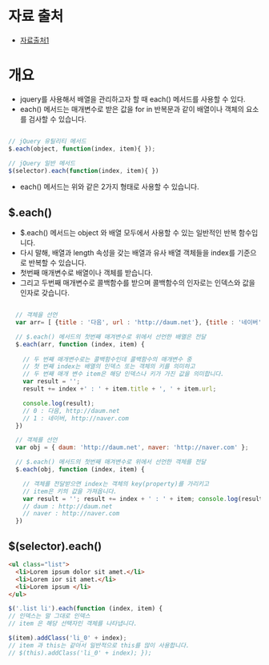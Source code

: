 # 자료 출처 
- [자료출처1](https://webclub.tistory.com/455)

# 개요
- jquery를 사용해서 배열을 관리하고자 할 때 each() 메서드를 사용할 수 있다.
- each() 메서드는 매개변수로 받은 값을 for in 반복문과 같이 배열이나 객체의 요소를 검사할 수 있습니다. 

```javascript

// jQuery 유틸리티 메서드 
$.each(object, function(index, item){ }); 

// jQuery 일반 메서드 
$(selector).each(function(index, item){ })

```
- each() 메서드는 위와 같은 2가지 형태로 사용할 수 있습니다. 

## $.each() 
- $.each() 메서드는 object 와 배열 모두에서 사용할 수 있는 일반적인 반복 함수입니다.
- 다시 말해, 배열과 length 속성을 갖는 배열과 유사 배열 객체들을 index를 기준으로 반복할 수 있습니다.
- 첫번째 매개변수로 배열이나 객체를 받습니다.
- 그리고 두번째 매개변수로 콜백함수를 받으며 콜백함수의 인자로는 인덱스와 값을 인자로 갖습니다.

```javascript

  // 객체을 선언 
  var arr= [ {title : '다음', url : 'http://daum.net'}, {title : '네이버', url : 'http://naver.com'} ]; 

  // $.each() 메서드의 첫번째 매겨변수로 위에서 선언한 배열은 전달
  $.each(arr, function (index, item) {
  
    // 두 번째 매개변수로는 콜백함수인데 콜백함수의 매개변수 중 
    // 첫 번째 index는 배열의 인덱스 또는 객체의 키를 의미하고 
    // 두 번째 매개 변수 item은 해당 인덱스나 키가 가진 값을 의미합니다.
    var result = ''; 
    result += index +' : ' + item.title + ', ' + item.url;

    console.log(result); 
    // 0 : 다음, http://daum.net 
    // 1 : 네이버, http://naver.com 
  })

```

```javascript
  // 객체를 선언 
  var obj = { daum: 'http://daum.net', naver: 'http://naver.com' }; 

  // $.each() 메서드의 첫번째 매겨변수로 위에서 선언한 객체를 전달 
  $.each(obj, function (index, item) { 

    // 객체를 전달받으면 index는 객체의 key(property)를 가리키고
    // item은 키의 값을 가져옵니다.
    var result = ''; result += index + ' : ' + item; console.log(result); 
    // daum : http://daum.net 
    // naver : http://naver.com
  })
```

## $(selector).each()
```html
<ul class="list">
  <li>Lorem ipsum dolor sit amet.</li>
  <li>Lorem ior sit amet.</li> 
  <li>Lorem ipsum </li> 
</ul>
```

```javascript
$('.list li').each(function (index, item) { 
// 인덱스는 말 그대로 인덱스 
// item 은 해당 선택자인 객체를 나타냅니다. 

$(item).addClass('li_0' + index); 
// item 과 this는 같아서 일반적으로 this를 많이 사용합니다. 
// $(this).addClass('li_0' + index); });

```

